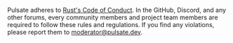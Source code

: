 Pulsate adheres to [Rust's Code of Conduct](https://www.rust-lang.org/policies/code-of-conduct). In the GitHub, Discord, and any other forums, every community members and project team members are required to follow these rules and regulations. 
If you find any violations, please report them to [moderator@pulsate.dev](mailto:moderator@pulsate.dev).
